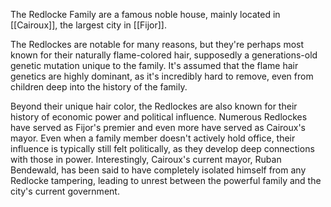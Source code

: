 The Redlocke Family are a famous noble house, mainly located in [[Cairoux]], the largest city in [[Fijor]]. 

The Redlockes are notable for many reasons, but they're perhaps most known for their naturally flame-colored hair, supposedly a generations-old genetic mutation unique to the family. It's assumed that the flame hair genetics are highly dominant, as it's incredibly hard to remove, even from children deep into the history of the family.

Beyond their unique hair color, the Redlockes are also known for their history of economic power and political influence. Numerous Redlockes have served as Fijor's premier and even more have served as Cairoux's mayor. Even when a family member doesn't actively hold office, their influence is typically still felt politically, as they develop deep connections with those in power. Interestingly, Cairoux's current mayor, Ruban Bendewald, has been said to have completely isolated himself from any Redlocke tampering, leading to unrest between the powerful family and the city's current government.